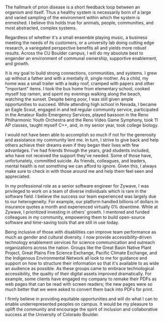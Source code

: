 The hallmark of prion disease is a short feedback loop between an organism and itself. Thus a healthy system is necessarily born of a large and varied sampling of the environment within which the system is enmeshed. I believe this holds true for animals, people, communities, and most abstracted, complex systems.

Regardless of whether it's a small ensemble playing music, a business meeting the needs of its customers, or a university lab doing cutting edge research, a variegated perspective benefits all and yields more robust results. Across the CU Boulder campus, I will do my absolute best to engender an environment of communal ownership, supportive enablement, and growth.

It is my goal to build strong connections, communities, and systems. I grew up without a father and with a mentally ill, single mother. As a child, my home was a small trailer with a leaky roof, cramped with papers and other "important" items. I took the bus home from elementary school, cooked myself top ramen, and spent my evenings walking along the beach, watching the sunset. Despite being poor, I was still given ample opportunities to succeed. While attending high school in Nevada, I became an Eagle Scout, engaged in and led regular community service, participated in the Amateur Radio Emergency Services, played bassoon in the Reno Philharmonic Youth Orchestra and the Reno Video Game Symphony, took 11 AP classes, taught myself C++, and, in my senior year, took college biology.

I would not have been able to accomplish so much if not for the generosity and assistance my community lent me. In turn, I strive to give back and help others achieve their dreams even if they began their lives with few advantages. I've had friends through the years, grad students included, who have not received the support they've needed. Some of those have, unfortunately, committed suicide. As friends, colleagues, and leaders, mental health is not something we can afford to ignore. Given this, I always make sure to check in with those around me and help them feel seen and appreciated.

In my professional role as a senior software engineer for Zywave, I was privileged to work on a team of diverse individuals which is rare in the software field. I believe the success our team experienced was largely due to our heterogeneity. For example, our platform handled billions of dollars in insurance quotes a month and experienced virtually 0% downtime. While at Zywave, I prioritized investing in others' growth. I mentored and funded colleagues in my community, empowering them to build open-source software and time-saving tools that are still in use today.

Being inclusive of those with disabilities can improve team performance as much as gender and cultural diversity. I now provide accessibility-driven technology enablement services for science communication and outreach organizations across the nation. Groups like the Great Basin Native Plant Project, Great Plains Fire Science Exchange, Pacific Climate Exchange, and the Indigenous Environmental Network all look to me for guidance and support on how to structure their information so that it's available to as wide an audience as possible. As these groups came to embrace technological accessibility, the quality of their digital assets improved dramatically. For example, some clients have engaged my company to remake their PDFs as web pages that can be read with screen readers; the new pages were so much better that we were asked to convert them back into PDFs for print.

I firmly believe in providing equitable opportunities and will do what I can to enable underrepresented peoples on campus. It would be my pleasure to uplift the community and encourage the spirit of inclusion and collaborative success at the University of Colorado Boulder.